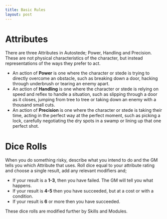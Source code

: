 ```yaml
---
title: Basic Rules
layout: post
---
```


# Attributes
There are three Attributes in Autostede; Power, Handling and Precision. These are not physical characteristics of the character, but instead representations of the ways they prefer to act.

- An action of **Power** is one where the character or stede is trying to directly overcome an obstacle, such as breaking down a door, hacking through underbrush or tearing an enemy apart.
- An action of **Handling** is one where the character or stede is relying on speed and reflex to handle a situation, such as slipping through a door as it closes, jumping from tree to tree or taking down an enemy with a thousand small cuts.
- An action of **Precision** is one where the character or stede is taking their time, acting in the perfect way at the perfect moment, such as picking a lock, carefully negotiating the dry spots in a swamp or lining up that one perfect shot.

# Dice Rolls
When you do something risky, describe what you intend to do and the GM tells you which Attribute that uses. Roll dice equal to your attribute rating and choose a single result, add any relevant modifiers and;

- If your result is a **1-3**, then you have failed. The GM will tell you what happens.
- If your result is **4-5** then you have succeeded, but at a cost or with a condition.
- If your result is **6** or more then you have succeeded.

These dice rolls are modified further by Skills and Modules.
